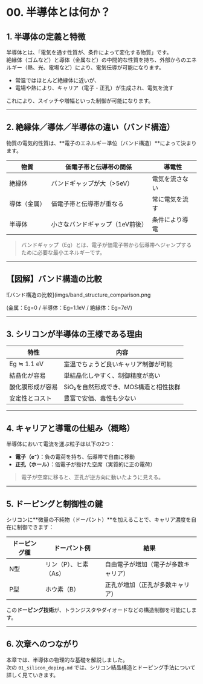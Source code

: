 # 00. 半導体とは何か？

## 1. 半導体の定義と特徴

半導体とは、「電気を通す性質が、条件によって変化する物質」です。  
絶縁体（ゴムなど）と導体（金属など）の中間的な性質を持ち、外部からのエネルギー（熱、光、電場など）により、電気伝導が可能になります。

- 常温ではほとんど絶縁体に近いが、
- 電場や熱により、キャリア（電子・正孔）が生成され、電気を流す

これにより、スイッチや増幅といった制御が可能になります。

---

## 2. 絶縁体／導体／半導体の違い（バンド構造）

物質の電気的性質は、**電子のエネルギー準位（バンド構造）**によって決まります。

| 物質       | 価電子帯と伝導帯の関係       | 導電性             |
|------------|------------------------------|--------------------|
| 絶縁体     | バンドギャップが大（>5eV）   | 電気を流さない     |
| 導体（金属）| 価電子帯と伝導帯が重なる     | 常に電気を流す     |
| 半導体     | 小さなバンドギャップ（1eV前後）| 条件により導電     |

> バンドギャップ（Eg）とは、電子が価電子帯から伝導帯へジャンプするために必要な最小エネルギーです。

---

## 【図解】バンド構造の比較

![バンド構造の比較](imgs/band_structure_comparison.png

(金属：Eg=0 / 半導体：Eg=1.1eV / 絶縁体：Eg=7eV)


---

## 3. シリコンが半導体の王様である理由

| 特性              | 内容                                          |
|-------------------|-----------------------------------------------|
| Eg ≒ 1.1 eV       | 室温でちょうど良いキャリア制御が可能         |
| 結晶化が容易      | 単結晶化しやすく、制御精度が高い             |
| 酸化膜形成が容易  | SiO₂を自然形成でき、MOS構造と相性抜群       |
| 安定性とコスト    | 豊富で安価、毒性も少ない                     |

---

## 4. キャリアと導電の仕組み（概略）

半導体において電流を運ぶ粒子は以下の2つ：

- **電子（e⁻）**：負の電荷を持ち、伝導帯で自由に移動  
- **正孔（ホール）**：価電子が抜けた空席（実質的に正の電荷）

> 電子が空席に移ると、正孔が逆方向に動いたように見える。

---

## 5. ドーピングと制御性の鍵

シリコンに**微量の不純物（ドーパント）**を加えることで、キャリア濃度を自在に制御できます：

| ドーピング種 | ドーパント例        | 結果                             |
|--------------|---------------------|----------------------------------|
| N型          | リン（P）、ヒ素（As）| 自由電子が増加（電子が多数キャリア） |
| P型          | ホウ素（B）          | 正孔が増加（正孔が多数キャリア）     |

この**ドーピング技術**が、トランジスタやダイオードなどの構造制御を可能にします。

---

## 6. 次章へのつながり

本章では、半導体の物理的な基礎を解説しました。  
次の `01_silicon_doping.md` では、シリコン結晶構造とドーピング手法について詳しく見ていきます。
